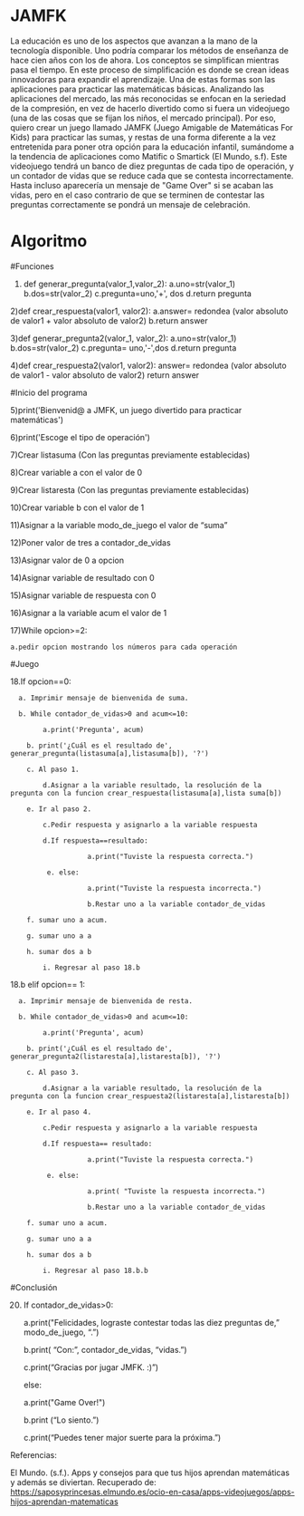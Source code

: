 
# JAMFK

La educación es uno de los aspectos que avanzan a la mano de la tecnología disponible. Uno podría comparar los métodos de enseñanza de hace cien años con los de ahora. Los conceptos se simplifican mientras pasa el tiempo. En este proceso de simplificación es donde se crean ideas innovadoras para expandir el aprendizaje. Una de estas formas son las aplicaciones para practicar las matemáticas básicas. Analizando las aplicaciones del mercado, las más reconocidas se enfocan en la seriedad de la compresión, en vez de hacerlo divertido como si fuera un videojuego (una de las cosas que se fijan los niños, el mercado principal). Por eso, quiero crear un juego llamado JAMFK (Juego Amigable de Matemáticas For Kids) para practicar las sumas, y restas de una forma diferente a la vez entretenida para poner otra opción para la educación infantil, sumándome a la tendencia de aplicaciones como Matific o Smartick (El Mundo, s.f). Este videojuego tendrá un banco de diez preguntas de cada tipo de operación, y un contador de vidas que se reduce cada que se contesta incorrectamente. Hasta incluso aparecería un mensaje de "Game Over" si se acaban las vidas, pero en el caso contrario de que se terminen de contestar las preguntas correctamente se pondrá un mensaje de celebración.

# Algoritmo

#Funciones

1) def generar_pregunta(valor_1,valor_2):
    a.uno=str(valor_1)
    b.dos=str(valor_2)
    c.pregunta=uno,'+', dos
    d.return pregunta
    
2)def crear_respuesta(valor1, valor2):
    a.answer= redondea (valor absoluto de valor1 + valor absoluto de valor2)
    b.return answer

3)def generar_pregunta2(valor_1, valor_2):
    a.uno=str(valor_1)
    b.dos=str(valor_2)
    c.pregunta= uno,'-',dos
    d.return pregunta

4)def crear_respuesta2(valor1, valor2):
    answer= redondea (valor absoluto de valor1 - valor absoluto de valor2)
    return answer    

#Inicio del programa

5)print('Bienvenid@ a JMFK, un juego divertido para practicar matemáticas')

6)print('Escoge el tipo de operación')

7)Crear listasuma (Con las preguntas previamente establecidas)

8)Crear variable a con el valor de 0

9)Crear listaresta (Con las preguntas previamente establecidas)

10)Crear variable b con el valor de 1

11)Asignar a la variable modo_de_juego el valor de “suma”

12)Poner valor de tres a contador_de_vidas

13)Asignar valor de 0 a opcion

14)Asignar variable de resultado con 0

15)Asignar variable de respuesta con 0

16)Asignar a la variable acum el valor de 1

17)While opcion>=2:

	a.pedir opcion mostrando los números para cada operación
    
    
#Juego
    
    
18.If opcion==0:

      a. Imprimir mensaje de bienvenida de suma.
      
      b. While contador_de_vidas>0 and acum<=10:
      
            a.print('Pregunta', acum)
	    
	    b. print('¿Cuál es el resultado de', generar_pregunta(listasuma[a],listasuma[b]), '?')
	    
	    c. Al paso 1.
            
            d.Asignar a la variable resultado, la resolución de la pregunta con la funcion crear_respuesta(listasuma[a],lista suma[b])
	    
	    e. Ir al paso 2.
            
            c.Pedir respuesta y asignarlo a la variable respuesta
            
            d.If respuesta==resultado:
            
                       a.print("Tuviste la respuesta correcta.")
                                              
             e. else:
             
                       a.print("Tuviste la respuesta incorrecta.")
                       
                       b.Restar uno a la variable contador_de_vidas
            
	    f. sumar uno a acum.
	    
	    g. sumar uno a a
	    
	    h. sumar dos a b
	    
            i. Regresar al paso 18.b
    
                
18.b elif opcion== 1:

      a. Imprimir mensaje de bienvenida de resta.
      
      b. While contador_de_vidas>0 and acum<=10:
      
            a.print('Pregunta', acum)
	    
	    b. print('¿Cuál es el resultado de', generar_pregunta2(listaresta[a],listaresta[b]), '?')
	    
	    c. Al paso 3.
            
            d.Asignar a la variable resultado, la resolución de la pregunta con la funcion crear_respuesta2(listaresta[a],listaresta[b])
	    
	    e. Ir al paso 4.
            
            c.Pedir respuesta y asignarlo a la variable respuesta
            
            d.If respuesta== resultado:
            
                       a.print("Tuviste la respuesta correcta.")
                       
             e. else:
             
                       a.print( "Tuviste la respuesta incorrecta.")
                       
                       b.Restar uno a la variable contador_de_vidas
            
	    f. sumar uno a acum.
	    
	    g. sumar uno a a
	    
	    h. sumar dos a b
	    
            i. Regresar al paso 18.b.b
    
#Conclusión           
        
20) If contador_de_vidas>0:

       a.print("Felicidades, lograste contestar todas las diez preguntas de,” modo_de_juego, “.”)
      
       b.print( “Con:”, contador_de_vidas, “vidas.”)

       c.print(“Gracias por jugar JMFK. :)”)
      
     else:
   
   	a.print("Game Over!")
   
	b.print (“Lo siento.”)
      
	c.print(“Puedes tener major suerte para la próxima.”)
	
Referencias:

El Mundo. (s.f.). Apps y consejos para que tus hijos aprendan matemáticas y además se diviertan. Recuperado de:	
    https://saposyprincesas.elmundo.es/ocio-en-casa/apps-videojuegos/apps-hijos-aprendan-matematicas

